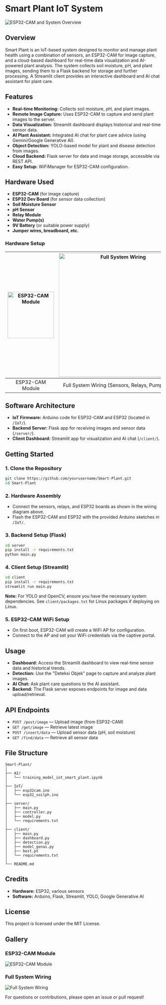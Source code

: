 # Smart Plant IoT System

![ESP32-CAM and System Overview](images/esp32-cam.jpg)

## Overview

Smart Plant is an IoT-based system designed to monitor and manage plant health using a combination of sensors, an ESP32-CAM for image capture, and a cloud-based dashboard for real-time data visualization and AI-powered plant analysis. The system collects soil moisture, pH, and plant images, sending them to a Flask backend for storage and further processing. A Streamlit client provides an interactive dashboard and AI chat assistant for plant care.

## Features

- **Real-time Monitoring:** Collects soil moisture, pH, and plant images.
- **Remote Image Capture:** Uses ESP32-CAM to capture and send plant images to the server.
- **Data Visualization:** Streamlit dashboard displays historical and real-time sensor data.
- **AI Plant Assistant:** Integrated AI chat for plant care advice (using Gemini/Google Generative AI).
- **Object Detection:** YOLO-based model for plant and disease detection from images.
- **Cloud Backend:** Flask server for data and image storage, accessible via REST API.
- **Easy Setup:** WiFiManager for ESP32-CAM configuration.

## Hardware Used

- **ESP32-CAM** (for image capture)
- **ESP32 Dev Board** (for sensor data collection)
- **Soil Moisture Sensor**
- **pH Sensor**
- **Relay Module**
- **Water Pump(s)**
- **9V Battery** (or suitable power supply)
- **Jumper wires, breadboard, etc.**

### Hardware Setup

| <img src="images/esp32-cam-alone.jpg" alt="ESP32-CAM Module" width="150"> | <img src="images/wiring-system.jpg" alt="Full System Wiring" width="400"> |
|:-----------------------------------------:|:-----------------------------------------------:|
| ESP32-CAM Module                          | Full System Wiring (Sensors, Relays, Pumps, etc.)|

## Software Architecture

- **IoT Firmware:** Arduino code for ESP32-CAM and ESP32 (located in `/IoT/`).
- **Backend Server:** Flask app for receiving images and sensor data (`/server/`).
- **Client Dashboard:** Streamlit app for visualization and AI chat (`/client/`).

## Getting Started

### 1. Clone the Repository

```bash
git clone https://github.com/yourusername/Smart-Plant.git
cd Smart-Plant
```

### 2. Hardware Assembly
- Connect the sensors, relays, and ESP32 boards as shown in the wiring diagram above.
- Flash the ESP32-CAM and ESP32 with the provided Arduino sketches in `/IoT/`.

### 3. Backend Setup (Flask)

```bash
cd server
pip install -r requirements.txt
python main.py
```

### 4. Client Setup (Streamlit)

```bash
cd client
pip install -r requirements.txt
streamlit run main.py
```

**Note:** For YOLO and OpenCV, ensure you have the necessary system dependencies. See `client/packages.txt` for Linux packages if deploying on Linux.

### 5. ESP32-CAM WiFi Setup
- On first boot, ESP32-CAM will create a WiFi AP for configuration.
- Connect to the AP and set your WiFi credentials via the captive portal.

## Usage

- **Dashboard:** Access the Streamlit dashboard to view real-time sensor data and historical trends.
- **Detection:** Use the "Deteksi Objek" page to capture and analyze plant images.
- **AI Chat:** Ask plant care questions to the AI assistant.
- **Backend:** The Flask server exposes endpoints for image and data upload/retrieval.

## API Endpoints

- `POST /post/image` — Upload image (from ESP32-CAM)
- `GET /get/image` — Retrieve latest image
- `POST /insert/data` — Upload sensor data (pH, soil moisture)
- `GET /find/data` — Retrieve all sensor data

## File Structure

```plaintext
Smart-Plant/
│
├── AI/
│   └── training_model_iot_smart_plant.ipynb
│
├── IoT/
│   ├── esp32cam.ino
│   └── esp32_soilph.ino
│
├── server/
│   ├── main.py
│   ├── controller.py
│   ├── model.py
│   └── requirements.txt
│
├── client/
│   ├── main.py
│   ├── dashboard.py
│   ├── detection.py
│   ├── model_genai.py
│   ├── best.pt
│   └── requirements.txt
│
└── README.md
```

## Credits

- **Hardware:** ESP32, various sensors
- **Software:** Arduino, Flask, Streamlit, YOLO, Google Generative AI

## License

This project is licensed under the MIT License.

## Gallery

### ESP32-CAM Module
![ESP32-CAM Module](images/esp32-cam-alone.jpg)

### Full System Wiring
![Full System Wiring](images/wiring-system.jpg)

For questions or contributions, please open an issue or pull request!
